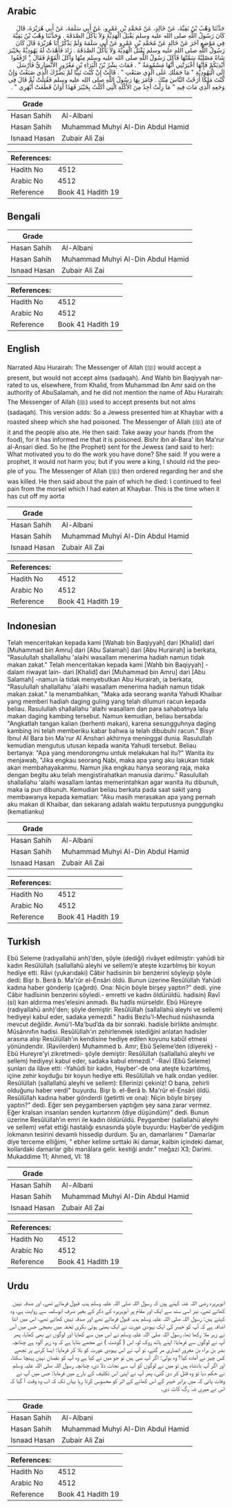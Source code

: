 ## Arabic


<div dir="rtl" lang="ar" style={{fontSize:'larger',backgroundColor:'#f8f9fa',padding:20}}>
حَدَّثَنَا وَهْبُ بْنُ بَقِيَّةَ، عَنْ خَالِدٍ، عَنْ مُحَمَّدِ بْنِ عَمْرٍو، عَنْ أَبِي سَلَمَةَ، عَنْ أَبِي هُرَيْرَةَ، قَالَ كَانَ رَسُولُ اللَّهِ صلى الله عليه وسلم يَقْبَلُ الْهَدِيَّةَ وَلاَ يَأْكُلُ الصَّدَقَةَ ‏.‏ وَحَدَّثَنَا وَهْبُ بْنُ بَقِيَّةَ فِي مَوْضِعٍ آخَرَ عَنْ خَالِدٍ عَنْ مُحَمَّدِ بْنِ عَمْرٍو عَنْ أَبِي سَلَمَةَ وَلَمْ يَذْكُرْ أَبَا هُرَيْرَةَ قَالَ كَانَ رَسُولُ اللَّهِ صلى الله عليه وسلم يَقْبَلُ الْهَدِيَّةَ وَلاَ يَأْكُلُ الصَّدَقَةَ ‏.‏ زَادَ فَأَهْدَتْ لَهُ يَهُودِيَّةٌ بِخَيْبَرَ شَاةً مَصْلِيَّةً سَمَّتْهَا فَأَكَلَ رَسُولُ اللَّهِ صلى الله عليه وسلم مِنْهَا وَأَكَلَ الْقَوْمُ فَقَالَ ‏"‏ ارْفَعُوا أَيْدِيَكُمْ فَإِنَّهَا أَخْبَرَتْنِي أَنَّهَا مَسْمُومَةٌ ‏"‏ ‏.‏ فَمَاتَ بِشْرُ بْنُ الْبَرَاءِ بْنِ مَعْرُورٍ الأَنْصَارِيُّ فَأَرْسَلَ إِلَى الْيَهُودِيَّةِ ‏"‏ مَا حَمَلَكِ عَلَى الَّذِي صَنَعْتِ ‏"‏ ‏.‏ قَالَتْ إِنْ كُنْتَ نَبِيًّا لَمْ يَضُرَّكَ الَّذِي صَنَعْتُ وَإِنْ كُنْتَ مَلِكًا أَرَحْتُ النَّاسَ مِنْكَ ‏.‏ فَأَمَرَ بِهَا رَسُولُ اللَّهِ صلى الله عليه وسلم فَقُتِلَتْ ثُمَّ قَالَ فِي وَجَعِهِ الَّذِي مَاتَ فِيهِ ‏"‏ مَا زِلْتُ أَجِدُ مِنَ الأَكْلَةِ الَّتِي أَكَلْتُ بِخَيْبَرَ فَهَذَا أَوَانُ قَطَعَتْ أَبْهَرِي ‏"‏ ‏.‏
</div>
<div style={{backgroundColor:'#f8f9fa',padding:20, marginBottom: 10}}><table> <thead> <tr> <th>Grade</th> <th></th> </tr> </thead> <tbody> <tr><td>Hasan Sahih</td><td>Al-Albani</td></tr><tr><td>Hasan Sahih</td><td>Muhammad Muhyi Al-Din Abdul Hamid</td></tr><tr><td>Isnaad Hasan</td><td>Zubair Ali Zai</td></tr></tbody></table><table> <thead> <tr> <th>References:</th> <th></th> </tr> </thead> <tbody><tr><td>Hadith No</td><td>4512</td></tr><tr><td>Arabic No</td><td>4512</td></tr><tr><td>Reference</td><td>Book 41 Hadith 19</td></tr></tbody></table></div>

## Bengali


<div dir="ltr" lang="bn" style={{fontSize:'larger',backgroundColor:'#f8f9fa',padding:20}}>

</div>
<div style={{backgroundColor:'#f8f9fa',padding:20, marginBottom: 10}}><table> <thead> <tr> <th>Grade</th> <th></th> </tr> </thead> <tbody> <tr><td>Hasan Sahih</td><td>Al-Albani</td></tr><tr><td>Hasan Sahih</td><td>Muhammad Muhyi Al-Din Abdul Hamid</td></tr><tr><td>Isnaad Hasan</td><td>Zubair Ali Zai</td></tr></tbody></table><table> <thead> <tr> <th>References:</th> <th></th> </tr> </thead> <tbody><tr><td>Hadith No</td><td>4512</td></tr><tr><td>Arabic No</td><td>4512</td></tr><tr><td>Reference</td><td>Book 41 Hadith 19</td></tr></tbody></table></div>

## English


<div dir="ltr" lang="en" style={{fontSize:'larger',backgroundColor:'#f8f9fa',padding:20}}>
Narrated Abu Hurairah: The Messenger of Allah (ﷺ) would accept a present, but would not accept alms (sadaqah). And Wahb bin Baqiyyah narrated to us, elsewhere, from Khalid, from Muhammad ibn Amr said on the authority of AbuSalamah, and he did not mention the name of Abu Hurairah: The Messenger of Allah (ﷺ) used to accept presents but not alms (sadaqah). This version adds: So a Jewess presented him at Khaybar with a roasted sheep which she had poisoned. The Messenger of Allah (ﷺ) ate of it and the people also ate. He then said: Take away your hands (from the food), for it has informed me that it is poisoned. Bishr ibn al-Bara' ibn Ma'rur al-Ansari died. So he (the Prophet) sent for the Jewess (and said to her): What motivated you to do the work you have done? She said: If you were a prophet, it would not harm you; but if you were a king, I should rid the people of you. The Messenger of Allah (ﷺ) then ordered regarding her and she was killed. He then said about the pain of which he died: I continued to feel pain from the morsel which I had eaten at Khaybar. This is the time when it has cut off my aorta
</div>
<div style={{backgroundColor:'#f8f9fa',padding:20, marginBottom: 10}}><table> <thead> <tr> <th>Grade</th> <th></th> </tr> </thead> <tbody> <tr><td>Hasan Sahih</td><td>Al-Albani</td></tr><tr><td>Hasan Sahih</td><td>Muhammad Muhyi Al-Din Abdul Hamid</td></tr><tr><td>Isnaad Hasan</td><td>Zubair Ali Zai</td></tr></tbody></table><table> <thead> <tr> <th>References:</th> <th></th> </tr> </thead> <tbody><tr><td>Hadith No</td><td>4512</td></tr><tr><td>Arabic No</td><td>4512</td></tr><tr><td>Reference</td><td>Book 41 Hadith 19</td></tr></tbody></table></div>

## Indonesian


<div dir="ltr" lang="id" style={{fontSize:'larger',backgroundColor:'#f8f9fa',padding:20}}>
Telah menceritakan kepada kami [Wahab bin Baqiyyah] dari [Khalid] dari [Muhammad bin Amru] dari [Abu Salamah] dari [Abu Hurairah] ia berkata, "Rasulullah shallallahu 'alaihi wasallam menerima hadiah namun tidak makan zakat." Telah menceritakan kepada kami [Wahb bin Baqiyyah] -dalam riwayat lain- dari [Khalid] dari [Muhammad bin Amru] dari [Abu Salamah] -namun ia tidak menyebutkan Abu Hurairah, ia berkata, "Rasulullah shallallahu 'alaihi wasallam menerima hadiah namun tidak makan zakat." Ia menambahkan, "Maka ada seorang wanita Yahudi Khaibar yang memberi hadiah daging guling yang telah dilumuri racun kepada beliau. Rasulullah shallallahu 'alaihi wasallam dan para sahabatnya lalu makan daging kambing tersebut. Namun kemudian, beliau bersabda: "Angkatlah tangan kalian (berhenti makan), karena sesungguhnya daging kambing ini telah memberiku kabar bahwa ia telah dibubuhi racun." Bisyr Ibnul Al Bara bin Ma'rur Al Anshari akhirnya meninggal dunia. Rasulullah kemudian mengutus utusan kepada wanita Yahudi tersebut. Beliau bertanya: "Apa yang mendorongmu untuk melakukan hal itu?" Wanita itu menjawab, "Jika engkau seorang Nabi, maka apa yang aku lakukan tidak akan membahayakanmu. Namun jika engkau hanya seorang raja, maka dengan begitu aku telah mengistirahatkan manusia darimu." Rasulullah shallallahu 'alaihi wasallam lantas memerintahkan agar wanita itu dibunuh, maka ia pun dibunuh. Kemudian beliau berkata pada saat sakit yang membawanya kepada kematian: "Aku masih merasakan apa yang pernah aku makan di Khaibar, dan sekarang adalah waktu terputusnya punggungku (kematianku)
</div>
<div style={{backgroundColor:'#f8f9fa',padding:20, marginBottom: 10}}><table> <thead> <tr> <th>Grade</th> <th></th> </tr> </thead> <tbody> <tr><td>Hasan Sahih</td><td>Al-Albani</td></tr><tr><td>Hasan Sahih</td><td>Muhammad Muhyi Al-Din Abdul Hamid</td></tr><tr><td>Isnaad Hasan</td><td>Zubair Ali Zai</td></tr></tbody></table><table> <thead> <tr> <th>References:</th> <th></th> </tr> </thead> <tbody><tr><td>Hadith No</td><td>4512</td></tr><tr><td>Arabic No</td><td>4512</td></tr><tr><td>Reference</td><td>Book 41 Hadith 19</td></tr></tbody></table></div>

## Turkish


<div dir="ltr" lang="tr" style={{fontSize:'larger',backgroundColor:'#f8f9fa',padding:20}}>
Ebû Seleme (radıyallahü anh)’den, şöyle (dediği) rivâyet edilmiştir: yahûdi bir kadın Resûlüllah (sallallahü aleyhi ve sellem)’e ateşte kızartılmış bir koyun hediye etti. Râvi (yukarıdaki) Câbir hadisinin bir benzerini söyleyip şöyle dedi: Bişr b. Berâ b. Ma'rûr el-Ensâri öldü. Bunun üzerine Resûlüllah Yahûdi kadına haber gönderip (çağırdı). Ona: Niçin böyle birşey yaptın?" dedi. yine Câbir hadîsinin benzerini söyledi.- emretti ve kadın öldürüldü. hadisin) Ravî (si) kan aldırma mes'elesini anmadı. Bu hadîs mürseldir. Ebû Hûreyre (radıyallahü anh)'den; şöyle demiştir: Resûlüllah (sallallahü aleyhi ve sellem) hediyeyi kabul eder, sadaka yemezdi." hadis Bezlu'l-Mechud nüshasında mevcut değildir. Avnü'l-Ma'bud’da da bir sonraki. hadisle birlikte anılmıştır. Mûsânnıfın hadisi. Resûlüllah'ın zehirlenmek istediğini anlatan hadisler arasına alışı Resûlüllah'ın kendisine hediye edilen koyunu kabûl etmesi yönündendir. (Ravilerden) Muhammed b. Amr; Ebû Seleme’den (diyerek) -Ebû Hureyre'yi zikretmedi- şöyle demiştir: Resûlüllah (sallallahü aleyhi ve sellem) hediyeyi kabul eder, sadaka kabul etmezdi." -Ravî (Ebû Seleme) şunları da ilâve etti: -Yahûdi bir kadın, Hayber'-de ona ateşte kızartılmış, içine zehir koyduğu bir koyun hediye etti. Resûlüllah ve halk ondan yediler. Resûlüllah (sallallahü aleyhi ve sellem): Ellerinizi çekiniz! O bana, zehirli olduğunu haber verdi" buyurdu. Bişr b. el-Berâ b. Ma'rûr el-Ensâri öldü. Resûlüllah kadına haber gönderdi (getirtti ve ona): Niçin böyle birşey yaptın?" dedi. Eğer sen peygambersen yaptığım şey sana zarar vermez. Eğer kralsan insanları senden kurtarırım (diye düşündüm)" dedi. Bunun üzerine Resûlüllah’ın emri ile kadın öldürüldü. Peygamber (sallallahü aleyhi ve sellem) vefat ettiği hastalığı esnasında şöyle buyurdu: Hayber'de yediğim lokmanın tesirini devamlı hissedip durdum. Şu an, damarlarımı " Damarlar diye terceme elliğimi, " ebher kelime sırttaki iki damar, kalbin içindeki damar, kollardaki damarlar gibi manâlara gelir. kestiği andır." meğazi X3; Darimi. Mukaddime 11; Ahmed, VI: 18
</div>
<div style={{backgroundColor:'#f8f9fa',padding:20, marginBottom: 10}}><table> <thead> <tr> <th>Grade</th> <th></th> </tr> </thead> <tbody> <tr><td>Hasan Sahih</td><td>Al-Albani</td></tr><tr><td>Hasan Sahih</td><td>Muhammad Muhyi Al-Din Abdul Hamid</td></tr><tr><td>Isnaad Hasan</td><td>Zubair Ali Zai</td></tr></tbody></table><table> <thead> <tr> <th>References:</th> <th></th> </tr> </thead> <tbody><tr><td>Hadith No</td><td>4512</td></tr><tr><td>Arabic No</td><td>4512</td></tr><tr><td>Reference</td><td>Book 41 Hadith 19</td></tr></tbody></table></div>

## Urdu


<div dir="rtl" lang="ur" style={{fontSize:'larger',backgroundColor:'#f8f9fa',padding:20}}>
ابوہریرہ رضی اللہ عنہ کہتے ہیں کہ رسول اللہ صلی اللہ علیہ وسلم ہدیہ قبول فرماتے تھے، اور صدقہ نہیں کھاتے تھے، نیز اسی سند سے ایک اور مقام پر ابوہریرہ کے ذکر کے بغیر صرف ابوسلمہ سے روایت ہے، وہ کہتے ہیں: رسول اللہ صلی اللہ علیہ وسلم ہدیہ قبول فرماتے تھے اور صدقہ نہیں کھاتے تھے، اس میں اتنا اضافہ ہے کہ آپ کو خیبر کی ایک یہودی عورت نے ایک بھنی ہوئی بکری تحفہ میں بھیجی جس میں اس نے زہر ملا رکھا تھا، رسول اللہ صلی اللہ علیہ وسلم نے اس میں سے کھایا اور لوگوں نے بھی کھایا، پھر آپ نے لوگوں سے فرمایا: اپنے ہاتھ روک لو، اس ( گوشت ) نے مجھے بتایا ہے کہ وہ زہر آلود ہے چنانچہ بشر بن براء بن معرور انصاری مر گئے، تو آپ نے اس یہودی عورت کو بلا کر فرمایا: ایسا کرنے پر تجھے کس چیز نے آمادہ کیا؟ وہ بولی: اگر آپ نبی ہیں تو جو میں نے کیا ہے وہ آپ کو نقصان نہیں پہنچا سکتا، اور اگر آپ بادشاہ ہیں تو میں نے لوگوں کو آپ سے نجات دلا دی، چنانچہ رسول اللہ صلی اللہ علیہ وسلم نے حکم دیا تو وہ قتل کر دی گئی، پھر آپ نے اپنی اس تکلیف کے بارے میں فرمایا: جس میں آپ نے وفات پائی کہ میں برابر خیبر کے اس کھانے کے اثر کو محسوس کرتا رہا یہاں تک کہ اب وہ وقت آ گیا کہ اس نے میری شہ رگ کاٹ دی۔
</div>
<div style={{backgroundColor:'#f8f9fa',padding:20, marginBottom: 10}}><table> <thead> <tr> <th>Grade</th> <th></th> </tr> </thead> <tbody> <tr><td>Hasan Sahih</td><td>Al-Albani</td></tr><tr><td>Hasan Sahih</td><td>Muhammad Muhyi Al-Din Abdul Hamid</td></tr><tr><td>Isnaad Hasan</td><td>Zubair Ali Zai</td></tr></tbody></table><table> <thead> <tr> <th>References:</th> <th></th> </tr> </thead> <tbody><tr><td>Hadith No</td><td>4512</td></tr><tr><td>Arabic No</td><td>4512</td></tr><tr><td>Reference</td><td>Book 41 Hadith 19</td></tr></tbody></table></div>
